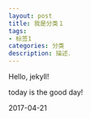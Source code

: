 ```yaml
---
layout: post
title: 我是分类１
tags:
- 标签1
categories: 分类
description: 描述．
---
```


Hello, jekyll!

today is the good day!



2017-04-21

